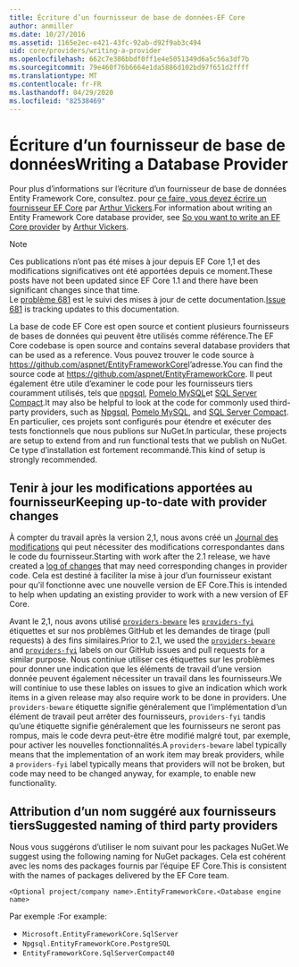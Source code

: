 ```yaml
---
title: Écriture d’un fournisseur de base de données-EF Core
author: anmiller
ms.date: 10/27/2016
ms.assetid: 1165e2ec-e421-43fc-92ab-d92f9ab3c494
uid: core/providers/writing-a-provider
ms.openlocfilehash: 662c7e386bbdf0ff1e4e5051349d6a5c56a3df7b
ms.sourcegitcommit: 79e460f76b6664e1da5886d102bd97f651d2ffff
ms.translationtype: MT
ms.contentlocale: fr-FR
ms.lasthandoff: 04/29/2020
ms.locfileid: "82538469"
---
```

# <a name="writing-a-database-provider"></a><span data-ttu-id="e90a7-102">Écriture d’un fournisseur de base de données</span><span class="sxs-lookup"><span data-stu-id="e90a7-102">Writing a Database Provider</span></span>

<span data-ttu-id="e90a7-103">Pour plus d’informations sur l’écriture d’un fournisseur de base de données Entity Framework Core, consultez. pour [ce faire, vous devez écrire un fournisseur EF Core](https://blog.oneunicorn.com/2016/11/11/so-you-want-to-write-an-ef-core-provider/) par [Arthur Vickers](https://github.com/ajcvickers).</span><span class="sxs-lookup"><span data-stu-id="e90a7-103">For information about writing an Entity Framework Core database provider, see [So you want to write an EF Core provider](https://blog.oneunicorn.com/2016/11/11/so-you-want-to-write-an-ef-core-provider/) by [Arthur Vickers](https://github.com/ajcvickers).</span></span>

> [!NOTE]
> <span data-ttu-id="e90a7-104">Ces publications n’ont pas été mises à jour depuis EF Core 1,1 et des modifications significatives ont été apportées depuis ce moment.</span><span class="sxs-lookup"><span data-stu-id="e90a7-104">These posts have not been updated since EF Core 1.1 and there have been significant changes since that time.</span></span>  
<span data-ttu-id="e90a7-105">Le [problème 681](https://github.com/dotnet/EntityFramework.Docs/issues/681) est le suivi des mises à jour de cette documentation.</span><span class="sxs-lookup"><span data-stu-id="e90a7-105">[Issue 681](https://github.com/dotnet/EntityFramework.Docs/issues/681) is tracking updates to this documentation.</span></span>

<span data-ttu-id="e90a7-106">La base de code EF Core est open source et contient plusieurs fournisseurs de bases de données qui peuvent être utilisés comme référence.</span><span class="sxs-lookup"><span data-stu-id="e90a7-106">The EF Core codebase is open source and contains several database providers that can be used as a reference.</span></span> <span data-ttu-id="e90a7-107">Vous pouvez trouver le code source à <https://github.com/aspnet/EntityFrameworkCore>l’adresse.</span><span class="sxs-lookup"><span data-stu-id="e90a7-107">You can find the source code at <https://github.com/aspnet/EntityFrameworkCore>.</span></span> <span data-ttu-id="e90a7-108">Il peut également être utile d’examiner le code pour les fournisseurs tiers couramment utilisés, tels que [npgsql](https://github.com/npgsql/Npgsql.EntityFrameworkCore.PostgreSQL), [Pomelo MySQL](https://github.com/PomeloFoundation/Pomelo.EntityFrameworkCore.MySql)et [SQL Server Compact](https://github.com/ErikEJ/EntityFramework.SqlServerCompact).</span><span class="sxs-lookup"><span data-stu-id="e90a7-108">It may also be helpful to look at the code for commonly used third-party providers, such as [Npgsql](https://github.com/npgsql/Npgsql.EntityFrameworkCore.PostgreSQL), [Pomelo MySQL](https://github.com/PomeloFoundation/Pomelo.EntityFrameworkCore.MySql), and [SQL Server Compact](https://github.com/ErikEJ/EntityFramework.SqlServerCompact).</span></span> <span data-ttu-id="e90a7-109">En particulier, ces projets sont configurés pour étendre et exécuter des tests fonctionnels que nous publions sur NuGet.</span><span class="sxs-lookup"><span data-stu-id="e90a7-109">In particular, these projects are setup to extend from and run functional tests that we publish on NuGet.</span></span> <span data-ttu-id="e90a7-110">Ce type d’installation est fortement recommandé.</span><span class="sxs-lookup"><span data-stu-id="e90a7-110">This kind of setup is strongly recommended.</span></span>

## <a name="keeping-up-to-date-with-provider-changes"></a><span data-ttu-id="e90a7-111">Tenir à jour les modifications apportées au fournisseur</span><span class="sxs-lookup"><span data-stu-id="e90a7-111">Keeping up-to-date with provider changes</span></span>

<span data-ttu-id="e90a7-112">À compter du travail après la version 2,1, nous avons créé un [Journal des modifications](provider-log.md) qui peut nécessiter des modifications correspondantes dans le code du fournisseur.</span><span class="sxs-lookup"><span data-stu-id="e90a7-112">Starting with work after the 2.1 release, we have created a [log of changes](provider-log.md) that may need corresponding changes in provider code.</span></span> <span data-ttu-id="e90a7-113">Cela est destiné à faciliter la mise à jour d’un fournisseur existant pour qu’il fonctionne avec une nouvelle version de EF Core.</span><span class="sxs-lookup"><span data-stu-id="e90a7-113">This is intended to help when updating an existing provider to work with a new version of EF Core.</span></span>

<span data-ttu-id="e90a7-114">Avant le 2,1, nous avons utilisé [`providers-beware`](https://github.com/aspnet/EntityFrameworkCore/labels/providers-beware) les [`providers-fyi`](https://github.com/aspnet/EntityFrameworkCore/labels/providers-fyi) étiquettes et sur nos problèmes GitHub et les demandes de tirage (pull requests) à des fins similaires.</span><span class="sxs-lookup"><span data-stu-id="e90a7-114">Prior to 2.1, we used the [`providers-beware`](https://github.com/aspnet/EntityFrameworkCore/labels/providers-beware) and [`providers-fyi`](https://github.com/aspnet/EntityFrameworkCore/labels/providers-fyi) labels on our GitHub issues and pull requests for a similar purpose.</span></span> <span data-ttu-id="e90a7-115">Nous continiue utiliser ces étiquettes sur les problèmes pour donner une indication que les éléments de travail d’une version donnée peuvent également nécessiter un travail dans les fournisseurs.</span><span class="sxs-lookup"><span data-stu-id="e90a7-115">We will continiue to use these lables on issues to give an indication which work items in a given release may also require work to be done in providers.</span></span> <span data-ttu-id="e90a7-116">Une `providers-beware` étiquette signifie généralement que l’implémentation d’un élément de travail peut arrêter des fournisseurs, `providers-fyi` tandis qu’une étiquette signifie généralement que les fournisseurs ne seront pas rompus, mais le code devra peut-être être modifié malgré tout, par exemple, pour activer les nouvelles fonctionnalités.</span><span class="sxs-lookup"><span data-stu-id="e90a7-116">A `providers-beware` label typically means that the implementation of an work item may break providers, while a `providers-fyi` label typically means that providers will not be broken, but code may need to be changed anyway, for example, to enable new functionality.</span></span>

## <a name="suggested-naming-of-third-party-providers"></a><span data-ttu-id="e90a7-117">Attribution d’un nom suggéré aux fournisseurs tiers</span><span class="sxs-lookup"><span data-stu-id="e90a7-117">Suggested naming of third party providers</span></span>

<span data-ttu-id="e90a7-118">Nous vous suggérons d’utiliser le nom suivant pour les packages NuGet.</span><span class="sxs-lookup"><span data-stu-id="e90a7-118">We suggest using the following naming for NuGet packages.</span></span> <span data-ttu-id="e90a7-119">Cela est cohérent avec les noms des packages fournis par l’équipe EF Core.</span><span class="sxs-lookup"><span data-stu-id="e90a7-119">This is consistent with the names of packages delivered by the EF Core team.</span></span>

`<Optional project/company name>.EntityFrameworkCore.<Database engine name>`

<span data-ttu-id="e90a7-120">Par exemple :</span><span class="sxs-lookup"><span data-stu-id="e90a7-120">For example:</span></span>

* `Microsoft.EntityFrameworkCore.SqlServer`
* `Npgsql.EntityFrameworkCore.PostgreSQL`
* `EntityFrameworkCore.SqlServerCompact40`
